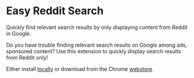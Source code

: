 # Easy Reddit Search

Quickly find relevant search results by only displaying content from Reddit in Google.

Do you have trouble finding relevant search results on Google among ads, sponsored content? Use this extension to quickly display search results from Reddit only!


Either install [locally](https://developer.chrome.com/docs/extensions/how-to/distribute/install-extensions) or download from the Chrome [webstore](https://chromewebstore.google.com/detail/easy-reddit-search/kleeekkinnbghdapfigpofimhiadnkfo).
